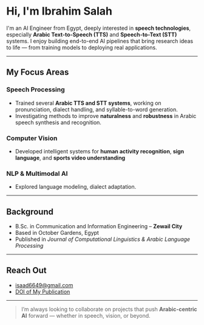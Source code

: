 # Hi, I'm Ibrahim Salah

I'm an AI Engineer from Egypt, deeply interested in **speech technologies**, especially **Arabic Text-to-Speech (TTS)** and **Speech-to-Text (STT)** systems. I enjoy building end-to-end AI pipelines that bring research ideas to life — from training models to deploying real applications.

---

## My Focus Areas

### Speech Processing
- Trained several **Arabic TTS and STT systems**, working on pronunciation, dialect handling, and syllable-to-word generation.
- Investigating methods to improve **naturalness** and **robustness** in Arabic speech synthesis and recognition.

### Computer Vision
- Developed intelligent systems for **human activity recognition**, **sign language**, and **sports video understanding** 

### NLP & Multimodal AI
- Explored language modeling, dialect adaptation.

---

## Background

-  B.Sc. in Communication and Information Engineering – **Zewail City**  
-  Based in October Gardens, Egypt  
-  Published in *Journal of Computational Linguistics & Arabic Language Processing*

---

## Reach Out

- isaad6649@gmail.com  
- [DOI of My Publication](https://doi.org/10.60161/2521-001-001-006)

---

> I’m always looking to collaborate on projects that push **Arabic-centric AI** forward — whether in speech, vision, or beyond.
